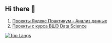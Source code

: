 ## Hi there 👋

1. [Проекты Яндекс Практикум - Анализ данных](https://github.com/morenkoav/YandexPracticum_Projects)
2. [Проекты с курса ВШЭ Data Science](https://github.com/morenkoav/HSE-homeworks)


[![Top Langs](https://github-readme-stats.vercel.app/api/top-langs/?username=morenkoav)](https://github.com/morenkoav/github-readme-stats)


